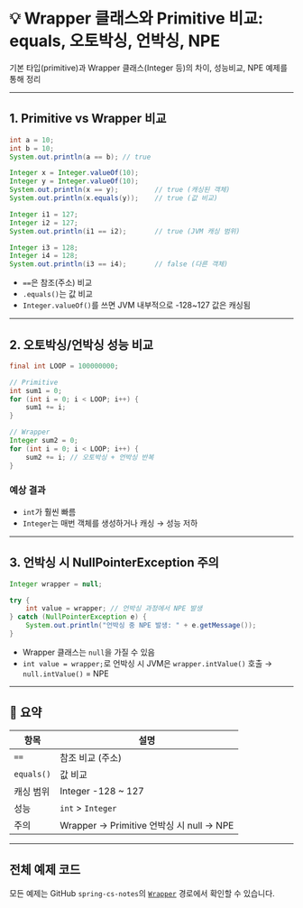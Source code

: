 # 💡 Wrapper 클래스와 Primitive 비교: equals, 오토박싱, 언박싱, NPE

기본 타입(primitive)과 Wrapper 클래스(Integer 등)의 차이, 성능비교, NPE 예제를 통해 정리

---

## 1. Primitive vs Wrapper 비교

```java
int a = 10;
int b = 10;
System.out.println(a == b); // true

Integer x = Integer.valueOf(10);
Integer y = Integer.valueOf(10);
System.out.println(x == y);         // true (캐싱된 객체)
System.out.println(x.equals(y));    // true (값 비교)

Integer i1 = 127;
Integer i2 = 127;
System.out.println(i1 == i2);       // true (JVM 캐싱 범위)

Integer i3 = 128;
Integer i4 = 128;
System.out.println(i3 == i4);       // false (다른 객체)
```

- `==`은 참조(주소) 비교
- `.equals()`는 값 비교
- `Integer.valueOf()`를 쓰면 JVM 내부적으로 -128~127 값은 캐싱됨

---

## 2. 오토박싱/언박싱 성능 비교

```java
final int LOOP = 100000000;

// Primitive
int sum1 = 0;
for (int i = 0; i < LOOP; i++) {
    sum1 += i;
}

// Wrapper
Integer sum2 = 0;
for (int i = 0; i < LOOP; i++) {
    sum2 += i; // 오토박싱 + 언박싱 반복
}
```

### 예상 결과

- `int`가 훨씬 빠름
- `Integer`는 매번 객체를 생성하거나 캐싱 → 성능 저하

---

## 3. 언박싱 시 NullPointerException 주의

```java
Integer wrapper = null;

try {
    int value = wrapper; // 언박싱 과정에서 NPE 발생
} catch (NullPointerException e) {
    System.out.println("언박싱 중 NPE 발생: " + e.getMessage());
}
```

- Wrapper 클래스는 `null`을 가질 수 있음
- `int value = wrapper;`로 언박싱 시 JVM은 `wrapper.intValue()` 호출 → `null.intValue()` = NPE

---

## 📌 요약

| 항목 | 설명 |
|------|------|
| `==` | 참조 비교 (주소) |
| `equals()` | 값 비교 |
| 캐싱 범위 | Integer -128 ~ 127 |
| 성능 | `int` > `Integer` |
| 주의 | Wrapper → Primitive 언박싱 시 null → NPE |

---

## 전체 예제 코드

모든 예제는 GitHub `spring-cs-notes`의 [`Wrapper`](https://github.com/devHjlee/spring-cs-notes/tree/main/src/main/java/com/lhj/springcsnotes/basics/wrapper) 경로에서 확인할 수 있습니다.
